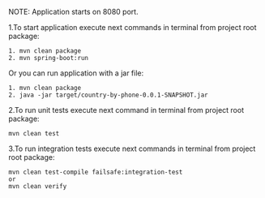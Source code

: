 NOTE:
Application starts on 8080 port.

1.To start application execute next commands in terminal from project root package:

    1. mvn clean package
    2. mvn spring-boot:run
    
Or you can run application with a jar file:

    1. mvn clean package
    2. java -jar target/country-by-phone-0.0.1-SNAPSHOT.jar 
  
2.To run unit tests execute next command in terminal from project root package:

    mvn clean test

3.To run integration tests execute next commands in terminal from project root package:

    mvn clean test-compile failsafe:integration-test
    or
    mvn clean verify